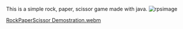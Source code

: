 This is a simple rock, paper, scissor game made with java. 
![rpsimage](https://github.com/RogerPlaBallus/Rock-Paper-Scissor/assets/112554964/8d9c38d7-ce76-483c-b2e8-5b998f29264f)


[RockPaperScissor Demostration.webm](https://github.com/user-attachments/assets/cbfe0142-e6eb-4ef9-9cd8-c29f48492835)
